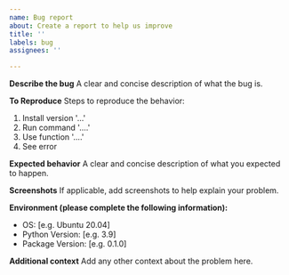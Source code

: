 ```yaml
---
name: Bug report
about: Create a report to help us improve
title: ''
labels: bug
assignees: ''

---
```


**Describe the bug**
A clear and concise description of what the bug is.

**To Reproduce**
Steps to reproduce the behavior:
1. Install version '...'
2. Run command '....'
3. Use function '....'
4. See error

**Expected behavior**
A clear and concise description of what you expected to happen.

**Screenshots**
If applicable, add screenshots to help explain your problem.

**Environment (please complete the following information):**
 - OS: [e.g. Ubuntu 20.04]
 - Python Version: [e.g. 3.9]
 - Package Version: [e.g. 0.1.0]

**Additional context**
Add any other context about the problem here.
